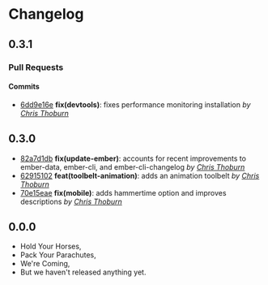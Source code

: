 Changelog
=========

## 0.3.1

### Pull Requests


#### Commits

- [6dd9e16e](https://github.com/runspired/ember-cli-toolbelts/commit/6dd9e16ea253cf52a661e04d6b47971558e5c3e7) **fix(devtools)**: fixes performance monitoring installation *by [Chris Thoburn](https://github.com/runspired)*

## 0.3.0

- [82a7d1db](https://github.com/runspired/ember-cli-toolbelts/commit/82a7d1db0b30e097b9fcbfc13a3e987481808cc8) **fix(update-ember)**: accounts for recent improvements to ember-data, ember-cli, and ember-cli-changelog *by [Chris Thoburn](https://github.com/runspired)*
- [62915102](https://github.com/runspired/ember-cli-toolbelts/commit/629151021e7483db887cf242cba1529f17082690) **feat(toolbelt-animation)**: adds an animation toolbelt *by [Chris Thoburn](https://github.com/runspired)*
- [70e15eae](https://github.com/runspired/ember-cli-toolbelts/commit/70e15eae3daccaa47fea2b780e10f0bfbd1e97be) **fix(mobile)**: adds hammertime option and improves descriptions *by [Chris Thoburn](https://github.com/runspired)*

## 0.0.0

- Hold Your Horses,
- Pack Your Parachutes,
- We're Coming,
- But we haven't released anything yet.
